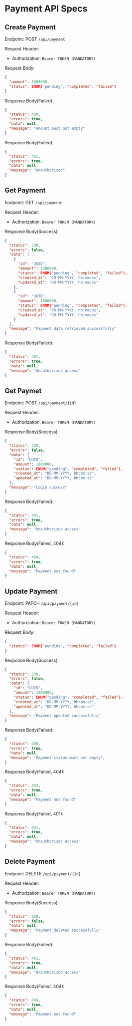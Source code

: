 # Payment API Specs

## Create Payment

Endpoint: POST `/api/payment`

Request Header: 

- Authorization: `Bearer TOKEN (MANDATORY)`

Request Body:

```json
{
  "amount": 1000000,
  "status": ENUM("pending", "completed", "failed")
}
```

Response Body(Failed):

```json
{
  "status": 400,
  "errors": true,
  "data": null,
  "message": "Amount must not empty"
}
```

Response Body(Failed):

```json
{
  "status": 401,
  "errors": true,
  "data": null,
  "message": "Unauthorized"
}
```

## Get Payment

Endpoint: GET `/api/payment`

Request Header:
- Authorization: `Bearer TOKEN (MANDATORY)`

Response Body(Success):

```json
{
  "status": 200,
  "errors": false,
  "data": [
    {
      "id": "UUID",
      "amount": 1000000,
      "status": ENUM("pending", "completed", "failed"),
      "created_at": "DD-MM-YYYY, hh:mm:ss",
      "updated_at": "DD-MM-YYYY, hh:mm:ss"
    },
    {
      "id": "UUID",
      "amount": 1000000,
      "status": ENUM("pending", "completed", "failed"),
      "created_at": "DD-MM-YYYY, hh:mm:ss",
      "updated_at": "DD-MM-YYYY, hh:mm:ss"
    }
  ],
  "message": "Payment data retrieved successfully"
}
```

Response Body(Failed):

```json
{
  "status": 401,
  "errors": true,
  "data": null,
  "message": "Unauthorized access"
}
```

## Get Paymet

Endpoint: POST `/api/payment/{id}`

Request Header:

- Authorization: `Bearer TOKEN (MANDATORY)`

Response Body(Success):

```json
{
  "status": 200,
  "errors": false,
  "data": {
    "id": "UUID",
    "amount": 1000000,
    "status": ENUM("pending", "completed", "failed"),
    "created_at": "DD-MM-YYYY, hh:mm:ss",
    "updated_at": "DD-MM-YYYY, hh:mm:ss"
  },
  "message": "Login success"
}
```

Response Body(Failed):

```json
{
  "status": 401,
  "errors": true,
  "data": null,
  "message": "Unauthorized access"
}
```

Response Body(Failed, 404):

```json
{
  "status": 404,
  "errors": true,
  "data": null,
  "message": "Payment not found"
}
```

## Update Payment

Endpoint: PATCH `/api/payment/{id}`

Request Header:

- Authorization: `Bearer TOKEN (MANDATORY)`

Request Body:

```json
{
  "status": ENUM("pending", "completed", "failed")
}
```

Response Body(Success):

```json
{
  "status": 200,
  "errors": false,
  "data": {
    "id": "UUID",
    "amount": 1000000,
    "status": ENUM("pending", "completed", "failed"),
    "created_at": "DD-MM-YYYY, hh:mm:ss",
    "updated_at": "DD-MM-YYYY, hh:mm:ss"
  },
  "message": "Payment updated successfully"
}
```

Response Body(Failed):

```json
{
  "status": 400,
  "errors": true,
  "data": null,
  "message": "Payment status must not empty",
}
```

Response Body(Failed, 404):

```json
{
  "status": 404,
  "errors": true,
  "data": null,
  "message": "Payment not found"
}
```

Response Body(Failed, 401):

```json
{
  "status": 401,
  "errors": true,
  "data": null,
  "message": "Unauthorized access"
}
```

## Delete Payment

Endpoint: DELETE `/api/payment/{id}`

Request Header:
- Authorization: `Bearer TOKEN (MANDATORY)`

Response Body(Success):

```json
{
  "status": 200,
  "errors": false,
  "data": null,
  "message": "Payment deleted successfully"
}
```

Response Body(Failed):

```json
{
  "status": 401,
  "errors": true,
  "data": null,
  "message": "Unauthorized access"
}
```

Response Body(Failed, 404):

```json
{
  "status": 404,
  "errors": true,
  "data": null,
  "message": "Payment not found"
}
```